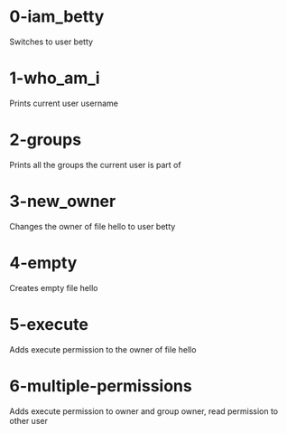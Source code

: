 # 0-iam_betty
Switches to user betty

# 1-who_am_i
Prints current user username

# 2-groups
Prints all the groups the current user is part of

# 3-new_owner
Changes the owner of file hello to user betty

# 4-empty
Creates empty file hello

# 5-execute
Adds execute permission to the owner of file hello

# 6-multiple-permissions
Adds execute permission to owner and group owner, read permission to other user
